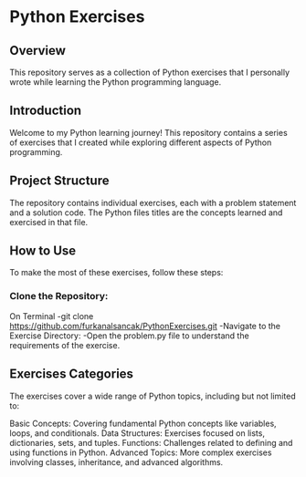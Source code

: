 # Python Exercises

## Overview
This repository serves as a collection of Python exercises that I personally wrote while learning the Python programming language. 


## Introduction
Welcome to my Python learning journey! This repository contains a series of exercises that I created while exploring different aspects of Python programming. 

## Project Structure
The repository contains individual exercises, each with a problem statement and a solution code. The Python files titles are the concepts learned and exercised in that file.

## How to Use
To make the most of these exercises, follow these steps:

### Clone the Repository:
On Terminal
-git clone https://github.com/furkanalsancak/PythonExercises.git
-Navigate to the Exercise Directory:
-Open the problem.py file to understand the requirements of the exercise.

## Exercises Categories
The exercises cover a wide range of Python topics, including but not limited to:

Basic Concepts: Covering fundamental Python concepts like variables, loops, and conditionals.
Data Structures: Exercises focused on lists, dictionaries, sets, and tuples.
Functions: Challenges related to defining and using functions in Python.
Advanced Topics: More complex exercises involving classes, inheritance, and advanced algorithms.
